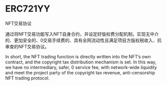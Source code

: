 # ERC721YY

NFT交易协议

通过将NFT交易功能写入NFT自身合约，并设定好版权费分配机制。实现无中介的、更加安全的、0交易手续费的、具有全网流动性且满足项目方版权税收入、抗审查的NFT交易协议。

In short, the NFT trading function is directly written into the NFT’s own contract, and the copyright tax distribution mechanism is set. In this way, we have no intermediary, safer, 0 service fee, with network-wide liquidity and meet the project party of the copyright tax revenue, anti-censorship NFT trading protocol.
